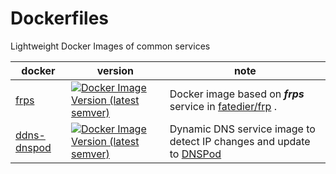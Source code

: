 # Dockerfiles

Lightweight Docker Images of common services

| docker                                                                   | version                                                                                                                                  | note                                                                                          |
| ------------------------------------------------------------------------ | ---------------------------------------------------------------------------------------------------------------------------------------- | --------------------------------------------------------------------------------------------- |
| [frps](https://github.com/Neuz/Dockerfiles/tree/main/frps)               | [![Docker Image Version (latest semver)](https://img.shields.io/docker/v/neuzz/frps)](https://hub.docker.com/r/neuzz/frps)               | Docker image based on ***frps*** service in [fatedier/frp](https://github.com/fatedier/frp) . |
| [ddns-dnspod](https://github.com/Neuz/Dockerfiles/tree/main/ddns-dnspod) | [![Docker Image Version (latest semver)](https://img.shields.io/docker/v/neuzz/ddns-dnspod)](https://hub.docker.com/r/neuzz/ddns-dnspod) | Dynamic DNS service image to detect IP changes and update to [DNSPod](https://www.dnspod.cn/) |